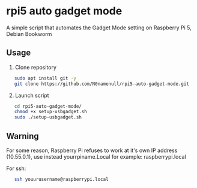 # rpi5 auto gadget mode
A simple script that automates the Gadget Mode setting on Raspberry Pi 5, Debian Bookworm


## Usage

1. Clone repository
```bash
   sudo apt install git -y
   git clone https://github.com/N0namenull/rpi5-auto-gadget-mode.git
```
2. Launch script
```bash
   cd rpi5-auto-gadget-mode/
   chmod +x setup-usbgadget.sh
   sudo ./setup-usbgadget.sh

```


## Warning
For some reason, Raspberry Pi refuses to work at it's own IP address (10.55.0.1), use instead yourrpiname.Local for example: 
raspberrypi.local

For ssh:
```bash
   ssh youurusername@raspberrypi.local
```